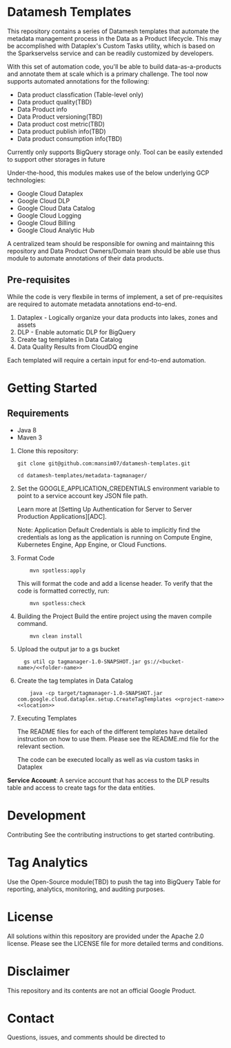 # Datamesh Templates
This repository contains a series of Datamesh templates that automate the metadata management process in the Data as a Product lifecycle. This may be accomplished with Dataplex's Custom Tasks utility, which is based on the Sparkservelss service and can be readily customized by developers.

With this set of automation code, you'll be able to build data-as-a-products and annotate them at scale which is a primary challenge. The tool now supports automated annotations for the following:

- Data product classfication (Table-level only)
- Data product quality(TBD)
- Data Product info
- Data Product versioning(TBD)
- Data product cost metric(TBD)
- Data product publish info(TBD)
- Data product consumption info(TBD)

Currently only supports BigQuery storage only. Tool can be easily extended to support other storages in future

Under-the-hood, this modules makes use of the below underlying GCP technologies:
- Google Cloud Dataplex
- Google Cloud DLP
- Google Cloud Data Catalog
- Google Cloud Logging
- Google Cloud Billing
- Google Cloud Analytic Hub

A centralized team should be responsible for owning and maintainng this repository and Data Product Owners/Domain team should be able use thus module to automate annotations of their data products.

## Pre-requisites
While the code is very flexbile in terms of implement, a set of pre-requisites are required to automate metadata annotations end-to-end.

1. Dataplex - Logically organize your data products into lakes, zones and assets
2. DLP - Enable automatic DLP for BigQuery
3. Create tag templates in Data Catalog
4. Data Quality Results from CloudDQ engine

Each templated will require a certain input for end-to-end automation.

# Getting Started

## Requirements
- Java 8
- Maven 3

1. Clone this repository:

    ```
    git clone git@github.com:mansim07/datamesh-templates.git

    cd datamesh-templates/metadata-tagmanager/
    ```
2.  Set the GOOGLE_APPLICATION_CREDENTIALS environment variable to point to a service account key JSON file path.

    Learn more at [Setting Up Authentication for Server to Server Production Applications][ADC].

    Note: Application Default Credentials is able to implicitly find the credentials as long as the application is running on Compute Engine, Kubernetes Engine, App Engine, or Cloud Functions.

3. Format Code
    ```
        mvn spotless:apply
    ```
    This will format the code and add a license header. To verify that the code is formatted correctly, run:

    ```
        mvn spotless:check
    ```

4. Building the Project
    Build the entire project using the maven compile command.
    ```
        mvn clean install
    ```

5. Upload the output jar to a gs bucket
    ```
      gs util cp tagmanager-1.0-SNAPSHOT.jar gs://<bucket-name>/<<folder-name>>
    ```

6. Create the tag templates in Data Catalog
    ```
        java -cp target/tagmanager-1.0-SNAPSHOT.jar  com.google.cloud.dataplex.setup.CreateTagTemplates <<project-name>> <<location>>
    ```
7. Executing Templates

    The README files for each of the different templates have detailed instruction on how to use them. Please see the README.md file for the relevant section.

    The code can be executed locally as well as via custom tasks in Dataplex

**Service Account**:
A service account that has access to the DLP results table and access to create tags for the data entities.

# Development
Contributing
See the contributing instructions to get started contributing.

# Tag Analytics
Use the Open-Source module(TBD) to push the tag into BigQuery Table for reporting, analytics, monitoring, and auditing purposes.

# License
All solutions within this repository are provided under the Apache 2.0 license. Please see the LICENSE file for more detailed terms and conditions.

# Disclaimer
This repository and its contents are not an official Google Product.

# Contact
Questions, issues, and comments should be directed to
